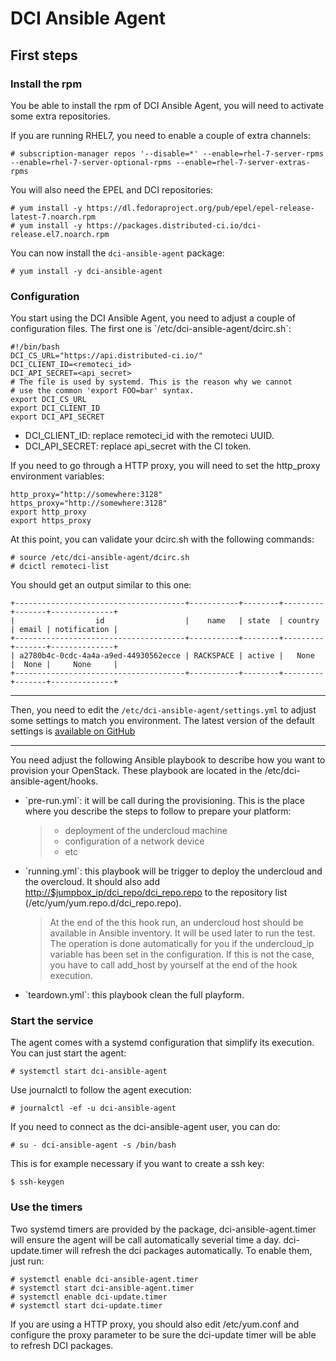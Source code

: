 # DCI Ansible Agent

## First steps

### Install the rpm

You be able to install the rpm of DCI Ansible Agent, you will need to activate some extra repositories.

If you are running RHEL7, you need to enable a couple of extra channels:

    # subscription-manager repos '--disable=*' --enable=rhel-7-server-rpms --enable=rhel-7-server-optional-rpms --enable=rhel-7-server-extras-rpms

You will also need the EPEL and DCI repositories:

    # yum install -y https://dl.fedoraproject.org/pub/epel/epel-release-latest-7.noarch.rpm
    # yum install -y https://packages.distributed-ci.io/dci-release.el7.noarch.rpm

You can now install the `dci-ansible-agent` package:

    # yum install -y dci-ansible-agent

### Configuration

You start using the DCI Ansible Agent, you need to adjust a couple of configuration files. The first one is \`/etc/dci-ansible-agent/dcirc.sh\`:

    #!/bin/bash
    DCI_CS_URL="https://api.distributed-ci.io/"
    DCI_CLIENT_ID=<remoteci_id>
    DCI_API_SECRET=<api_secret>
    # The file is used by systemd. This is the reason why we cannot
    # use the common 'export FOO=bar' syntax.
    export DCI_CS_URL
    export DCI_CLIENT_ID
    export DCI_API_SECRET

-   DCI\_CLIENT\_ID: replace remoteci\_id with the remoteci UUID.
-   DCI\_API\_SECRET: replace api\_secret with the CI token.

If you need to go through a HTTP proxy, you will need to set the http\_proxy environment variables:

    http_proxy="http://somewhere:3128"
    https_proxy="http://somewhere:3128"
    export http_proxy
    export https_proxy

At this point, you can validate your dcirc.sh with the following commands:

    # source /etc/dci-ansible-agent/dcirc.sh
    # dcictl remoteci-list

You should get an output similar to this one:

    +--------------------------------------+-----------+--------+---------+-------+--------------+
    |                  id                  |    name   | state  | country | email | notification |
    +--------------------------------------+-----------+--------+---------+-------+--------------+
    | a2780b4c-0cdc-4a4a-a9ed-44930562ecce | RACKSPACE | active |   None  |  None |     None     |
    +--------------------------------------+-----------+--------+---------+-------+--------------+

------------------------------------------------------------------------

Then, you need to edit the `/etc/dci-ansible-agent/settings.yml` to adjust some settings to match you environment. The latest version of the default settings is [available on GitHub](https://github.com/redhat-cip/dci-ansible-agent/blob/master/settings.yml)

------------------------------------------------------------------------

You need adjust the following Ansible playbook to describe how you want to provision your OpenStack. These playbook are located in the /etc/dci-ansible-agent/hooks.

-   \`pre-run.yml\`: it will be call during the provisioning. This is the place where you describe the steps to follow to prepare your platform:

    > -   deployment of the undercloud machine
    > -   configuration of a network device
    > -   etc

-   \`running.yml\`: this playbook will be trigger to deploy the undercloud and the overcloud. It should also add <http://$jumpbox_ip/dci_repo/dci_repo.repo> to the repository list (/etc/yum/yum.repo.d/dci\_repo.repo).

    > At the end of the this hook run, an undercloud host should be available in Ansible inventory. It will be used later to run the test. The operation is done automatically for you if the undercloud\_ip variable has been set in the configuration. If this is not the case, you have to call add\_host by yourself at the end of the hook execution.

-   \`teardown.yml\`: this playbook clean the full playform.

### Start the service

The agent comes with a systemd configuration that simplify its execution. You can just start the agent:

    # systemctl start dci-ansible-agent

Use journalctl to follow the agent execution:

    # journalctl -ef -u dci-ansible-agent

If you need to connect as the dci-ansible-agent user, you can do:

    # su - dci-ansible-agent -s /bin/bash

This is for example necessary if you want to create a ssh key:

    $ ssh-keygen

### Use the timers

Two systemd timers are provided by the package, dci-ansible-agent.timer will ensure the agent will be call automatically severial time a day. dci-update.timer will refresh the dci packages automatically. To enable them, just run:

    # systemctl enable dci-ansible-agent.timer
    # systemctl start dci-ansible-agent.timer
    # systemctl enable dci-update.timer
    # systemctl start dci-update.timer

If you are using a HTTP proxy, you should also edit /etc/yum.conf and configure the proxy parameter to be sure the dci-update timer will be able to refresh DCI packages.
